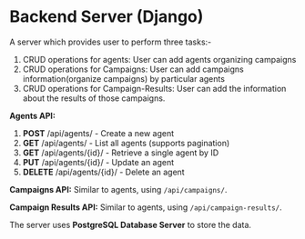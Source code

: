 # Backend Server (Django)
A server which provides user to perform three tasks:-
  1. CRUD operations for agents: User can add agents organizing campaigns
  2. CRUD operations for Campaigns: User can add campaigns information(organize campaigns) by particular agents
  3. CRUD operations for Campaign-Results: User can add the information about the results of those campaigns.

**Agents API:**
  1. **POST** /api/agents/ - Create a new agent
  2. **GET** /api/agents/ - List all agents (supports pagination)
  3. **GET** /api/agents/{id}/ - Retrieve a single agent by ID
  4. **PUT** /api/agents/{id}/ - Update an agent
  5. **DELETE** /api/agents/{id}/ - Delete an agent

**Campaigns API:**
    Similar to agents, using ```/api/campaigns/```.
    
**Campaign Results API:**
    Similar to agents, using ```/api/campaign-results/```.

The server uses **PostgreSQL Database Server** to store the data.
